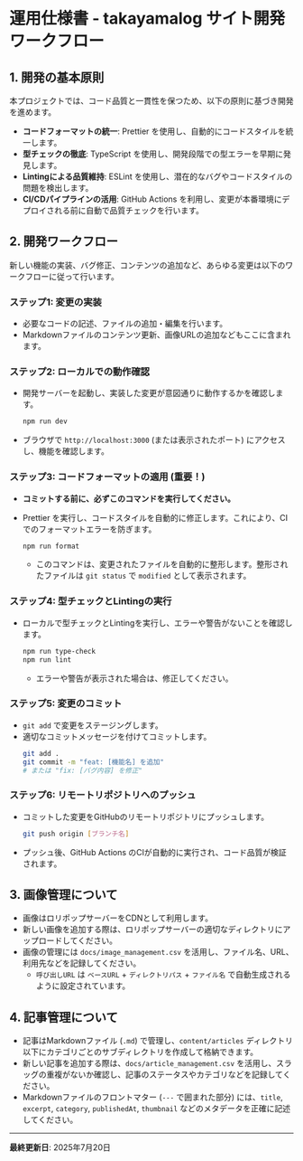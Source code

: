 # 運用仕様書 - takayamalog サイト開発ワークフロー

## 1. 開発の基本原則

本プロジェクトでは、コード品質と一貫性を保つため、以下の原則に基づき開発を進めます。

- **コードフォーマットの統一**: Prettier を使用し、自動的にコードスタイルを統一します。
- **型チェックの徹底**: TypeScript を使用し、開発段階での型エラーを早期に発見します。
- **Lintingによる品質維持**: ESLint を使用し、潜在的なバグやコードスタイルの問題を検出します。
- **CI/CDパイプラインの活用**: GitHub Actions を利用し、変更が本番環境にデプロイされる前に自動で品質チェックを行います。

## 2. 開発ワークフロー

新しい機能の実装、バグ修正、コンテンツの追加など、あらゆる変更は以下のワークフローに従って行います。

### ステップ1: 変更の実装

- 必要なコードの記述、ファイルの追加・編集を行います。
- Markdownファイルのコンテンツ更新、画像URLの追加などもここに含まれます。

### ステップ2: ローカルでの動作確認

- 開発サーバーを起動し、実装した変更が意図通りに動作するかを確認します。
  ```bash
  npm run dev
  ```
- ブラウザで `http://localhost:3000` (または表示されたポート) にアクセスし、機能を確認します。

### ステップ3: コードフォーマットの適用 (重要！)

- **コミットする前に、必ずこのコマンドを実行してください。**
- Prettier を実行し、コードスタイルを自動的に修正します。これにより、CIでのフォーマットエラーを防ぎます。

  ```bash
  npm run format
  ```

  - このコマンドは、変更されたファイルを自動的に整形します。整形されたファイルは `git status` で `modified` として表示されます。

### ステップ4: 型チェックとLintingの実行

- ローカルで型チェックとLintingを実行し、エラーや警告がないことを確認します。

  ```bash
  npm run type-check
  npm run lint
  ```

  - エラーや警告が表示された場合は、修正してください。

### ステップ5: 変更のコミット

- `git add` で変更をステージングします。
- 適切なコミットメッセージを付けてコミットします。
  ```bash
  git add .
  git commit -m "feat: [機能名] を追加"
  # または "fix: [バグ内容] を修正"
  ```

### ステップ6: リモートリポジトリへのプッシュ

- コミットした変更をGitHubのリモートリポジトリにプッシュします。
  ```bash
  git push origin [ブランチ名]
  ```
- プッシュ後、GitHub Actions のCIが自動的に実行され、コード品質が検証されます。

## 3. 画像管理について

- 画像はロリポップサーバーをCDNとして利用します。
- 新しい画像を追加する際は、ロリポップサーバーの適切なディレクトリにアップロードしてください。
- 画像の管理には `docs/image_management.csv` を活用し、ファイル名、URL、利用先などを記録してください。
  - `呼び出しURL` は `ベースURL` + `ディレクトリパス` + `ファイル名` で自動生成されるように設定されています。

## 4. 記事管理について

- 記事はMarkdownファイル (`.md`) で管理し、`content/articles` ディレクトリ以下にカテゴリごとのサブディレクトリを作成して格納できます。
- 新しい記事を追加する際は、`docs/article_management.csv` を活用し、スラッグの重複がないか確認し、記事のステータスやカテゴリなどを記録してください。
- Markdownファイルのフロントマター (`---` で囲まれた部分) には、`title`, `excerpt`, `category`, `publishedAt`, `thumbnail` などのメタデータを正確に記述してください。

---

**最終更新日**: 2025年7月20日
